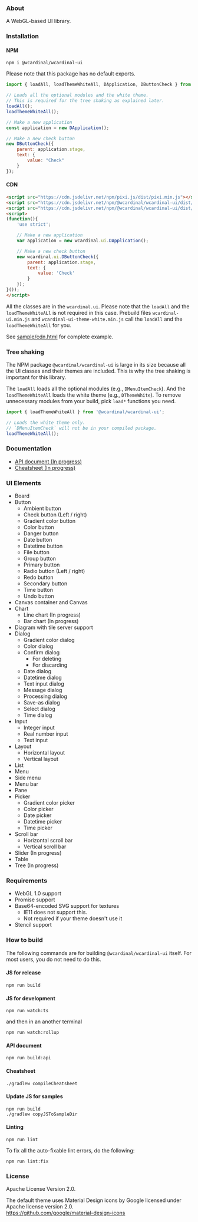 ### About

A WebGL-based UI library.

### Installation

#### NPM

```
npm i @wcardinal/wcardinal-ui
```

Please note that this package has no default exports.

```javascript
import { loadAll, loadThemeWhiteAll, DApplication, DButtonCheck } from "@wcardinal/wcardinal-ui";

// Loads all the optional modules and the white theme.
// This is required for the tree shaking as explained later.
loadAll();
loadThemeWhiteAll();

// Make a new application
const application = new DApplication();

// Make a new check button
new DButtonCheck({
	parent: application.stage,
	text: {
		value: "Check"
	}
});
```

#### CDN

```html
<script src="https://cdn.jsdelivr.net/npm/pixi.js/dist/pixi.min.js"></script>
<script src="https://cdn.jsdelivr.net/npm/@wcardinal/wcardinal-ui/dist/wcardinal-ui.min.js"></script>
<script src="https://cdn.jsdelivr.net/npm/@wcardinal/wcardinal-ui/dist/wcardinal-ui-theme-white.min.js"></script>
<script>
(function(){
	'use strict';

	// Make a new application
	var application = new wcardinal.ui.DApplication();

	// Make a new check button
	new wcardinal.ui.DButtonCheck({
		parent: application.stage,
		text: {
			value: 'Check'
		}
	});
}());
</script>
```

All the classes are in the `wcardinal.ui`.
Please note that the `loadAll` and the `loadThemeWhiteALl` is not required in this case.
Prebuild files `wcardinal-ui.min.js` and `wcardinal-ui-theme-white.min.js` call the `loadAll` and the `loadThemeWhiteAll` for you.

See [sample/cdn.html](https://winter-cardinal.github.io/winter-cardinal-ui/sample/cdn.html) for complete example.

### Tree shaking

The NPM package `@wcardinal/wcardinal-ui` is large in its size
because all the UI classes and their themes are included.
This is why the tree shaking is important for this library.

The `loadAll` loads all the optional modules (e.g., `DMenuItemCheck`).
And the `loadThemeWhiteAll` loads the white theme (e.g., `DThemeWhite`).
To remove unnecessary modules from your build, pick `load*` functions you need.

```javascript
import { loadThemeWhiteAll } from '@wcardinal/wcardinal-ui';

// Loads the white theme only.
// `DMenuItemCheck` will not be in your compiled package.
loadThemeWhiteAll();
```

### Documentation

* [API document (In progress)](https://winter-cardinal.github.io/winter-cardinal-ui/api/)
* [Cheatsheet (In progress)](https://winter-cardinal.github.io/winter-cardinal-ui/cheatsheet/all-in-one.html)

### UI Elements

* Board
* Button
	* Ambient button
	* Check button (Left / right)
	* Gradient color button
	* Color button
	* Danger button
	* Date button
	* Datetime button
	* File button
	* Group button
	* Primary button
	* Radio button (Left / right)
	* Redo button
	* Secondary button
	* Time button
	* Undo button
* Canvas container and Canvas
* Chart
	* Line chart (In progress)
	* Bar chart (In progress)
* Diagram with tile server support
* Dialog
	* Gradient color dialog
	* Color dialog
	* Confirm dialog
		* For deleting
		* For discarding
	* Date dialog
	* Datetime dialog
	* Text input dialog
	* Message dialog
	* Processing dialog
	* Save-as dialog
	* Select dialog
	* Time dialog
* Input
	* Integer input
	* Real number input
	* Text input
* Layout
	* Horizontal layout
	* Vertical layout
* List
* Menu
* Side menu
* Menu bar
* Pane
* Picker
	* Gradient color picker
	* Color picker
	* Date picker
	* Datetime picker
	* Time picker
* Scroll bar
	* Horizontal scroll bar
	* Vertical scroll bar
* Slider (In progress)
* Table
* Tree (In progress)

### Requirements

* WebGL 1.0 support
* Promise support
* Base64-encoded SVG support for textures
	* IE11 does not support this.
	* Not required if your theme doesn't use it
* Stencil support

### How to build

The following commands are for building `@wcardinal/wcardinal-ui` itself.
For most users, you do not need to do this.

#### JS for release

```shell
npm run build
```

#### JS for development

```shell
npm run watch:ts
```

and then in an another terminal

```shell
npm run watch:rollup
```

#### API document

```shell
npm run build:api
```

#### Cheatsheet

```shell
./gradlew compileCheatsheet
```

#### Update JS for samples

```shell
npm run build
./gradlew copyJSToSampleDir
```

#### Linting

```shell
npm run lint
```

To fix all the auto-fixable lint errors, do the following:

```shell
npm run lint:fix
```

### License

Apache License Version 2.0.

The default theme uses Material Design icons by Google
licensed under Apache license version 2.0.\
https://github.com/google/material-design-icons

